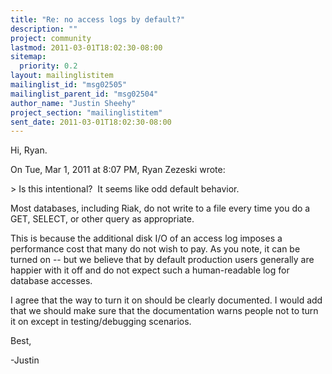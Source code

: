 ```yaml
---
title: "Re: no access logs by default?"
description: ""
project: community
lastmod: 2011-03-01T18:02:30-08:00
sitemap:
  priority: 0.2
layout: mailinglistitem
mailinglist_id: "msg02505"
mailinglist_parent_id: "msg02504"
author_name: "Justin Sheehy"
project_section: "mailinglistitem"
sent_date: 2011-03-01T18:02:30-08:00
---
```



Hi, Ryan.

On Tue, Mar 1, 2011 at 8:07 PM, Ryan Zezeski  wrote:

&gt; Is this intentional?  It seems like odd default behavior.

Most databases, including Riak, do not write to a file every time you
do a GET, SELECT, or other query as appropriate.

This is because the additional disk I/O of an access log imposes a
performance cost that many do not wish to pay. As you note, it can be
turned on -- but we believe that by default production users generally
are happier with it off and do not expect such a human-readable log
for database accesses.

I agree that the way to turn it on should be clearly documented. I
would add that we should make sure that the documentation warns people
not to turn it on except in testing/debugging scenarios.

Best,

-Justin

